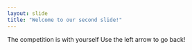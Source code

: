```yaml
---
layout: slide
title: "Welcome to our second slide!"
---
```

The competition is with yourself
Use the left arrow to go back!
